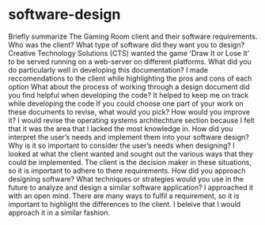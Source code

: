 # software-design
Briefly summarize The Gaming Room client and their software requirements. Who was the client? What type of software did they want you to design?
Creative Technology Solutions (CTS) wanted the game 'Draw It or Lose It' to be served running on a web-server on different platforms.
What did you do particularly well in developing this documentation?
I made reccomendations to the client while highlighting the pros and cons of each option
What about the process of working through a design document did you find helpful when developing the code?
It helped to keep me on track while developing the code
If you could choose one part of your work on these documents to revise, what would you pick? How would you improve it?
I would revise the operating systems architechture section because I felt that it was the area that I lacked the most knowledge in.
How did you interpret the user’s needs and implement them into your software design? Why is it so important to consider the user’s needs when designing?
I looked at what the client wanted and sought out the various ways that they could be implemented. The client is the decision maker in these situations, so it is important to adhere to there requirements.
How did you approach designing software? What techniques or strategies would you use in the future to analyze and design a similar software application?
I approached it with an open mind. There are many ways to fulfil a requirement, so it is important to highlight the differences to the client. I beleive that I would approach it in a similar fashion.
